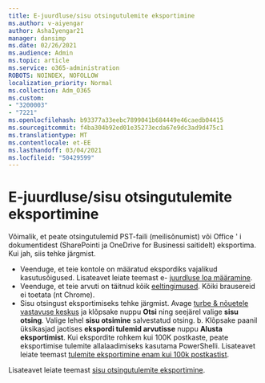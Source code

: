 ```yaml
---
title: E-juurdluse/sisu otsingutulemite eksportimine
ms.author: v-aiyengar
author: AshaIyengar21
manager: dansimp
ms.date: 02/26/2021
ms.audience: Admin
ms.topic: article
ms.service: o365-administration
ROBOTS: NOINDEX, NOFOLLOW
localization_priority: Normal
ms.collection: Adm_O365
ms.custom:
- "3200003"
- "7221"
ms.openlocfilehash: b93377a33eebc7899041b684449e46caedb04415
ms.sourcegitcommit: f4ba304b92ed01e35273ecda67e9dc3ad9d475c1
ms.translationtype: MT
ms.contentlocale: et-EE
ms.lasthandoff: 03/04/2021
ms.locfileid: "50429599"
---
```

# <a name="export-ediscoverycontent-search-results"></a>E-juurdluse/sisu otsingutulemite eksportimine

Võimalik, et peate otsingutulemid PST-faili (meilisõnumist) või Office ' i dokumentidest (SharePointi ja OneDrive for Businessi saitidelt) eksportima. Kui jah, siis tehke järgmist.

- Veenduge, et teie kontole on määratud ekspordiks vajalikud kasutusõigused. Lisateavet leiate teemast e- [juurdluse loa määramine](https://go.microsoft.com/fwlink/?linkid=2102406).
- Veenduge, et teie arvuti on täitnud kõik [eeltingimused](https://docs.microsoft.com/office365/securitycompliance/export-search-results#before-you-begin). Kõiki brausereid ei toetata (nt Chrome).
- Sisu otsingust eksportimiseks tehke järgmist. Avage [turbe & nõuetele vastavuse keskus](https://protection.office.com/contentsearch) ja klõpsake nuppu **Otsi** ning seejärel valige **sisu otsing**. Valige lehel **sisu otsimine** salvestatud otsing.
    b. Klõpsake paanil üksikasjad jaotises **ekspordi tulemid arvutisse** nuppu **Alusta eksportimist**. Kui ekspordite rohkem kui 100K postkaste, peate eksportimise tulemite allalaadimiseks kasutama PowerShelli. Lisateavet leiate teemast [tulemite eksportimine enam kui 100k postkastist](https://go.microsoft.com/fwlink/?linkid=2143861).

Lisateavet leiate teemast [sisu otsingutulemite eksportimine](https://go.microsoft.com/fwlink/?linkid=2102118).